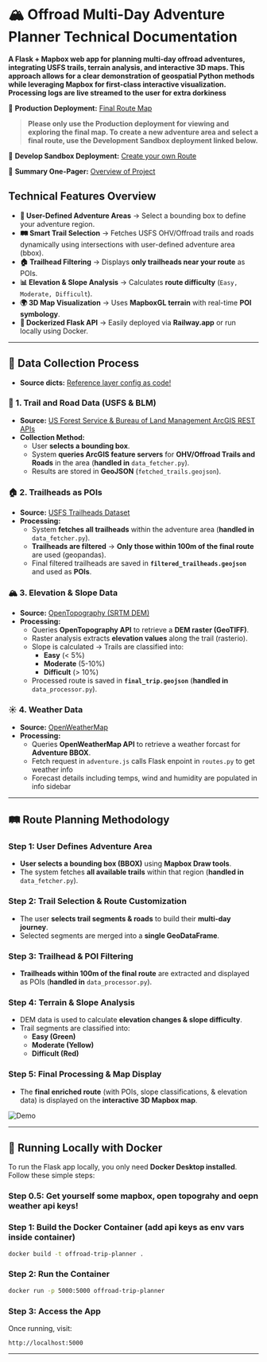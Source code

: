 # 🏔️ Offroad Multi-Day Adventure Planner Technical Documentation

**A Flask + Mapbox web app for planning multi-day offroad adventures, integrating USFS trails, terrain analysis, and interactive 3D maps. This approach allows for a clear demonstration of geospatial Python methods while leveraging Mapbox for first-class interactive visualization. Processing logs are live streamed to the user for extra dorkiness**

🔗 **Production Deployment:** [Final Route Map](https://offroad-trip-planner-production.up.railway.app/adventure)

> **Please only use the Production deployment for viewing and exploring the final map. To create a new adventure area and select a final route, use the Development Sandbox deployment linked below.**

🔗 **Develop Sandbox Deployment:** [Create your own Route](https://offroad-trip-planner-develop.up.railway.app/)

🔗 **Summary One-Pager:** [Overview of Project](https://smythgeospatial.com/wp-content/uploads/2025/02/OnX-Summary-One-Pager.pdf)

## **Technical Features Overview**

- **📍 User-Defined Adventure Areas** → Select a bounding box to define your adventure region.
- **🛤️ Smart Trail Selection** → Fetches USFS OHV/Offroad trails and roads dynamically using intersections with user-defined adventure area (bbox).
- **🏠 Trailhead Filtering** → Displays **only trailheads near your route** as POIs.
- **📊 Elevation & Slope Analysis** → Calculates **route difficulty** (`Easy, Moderate, Difficult`).
- **🌍 3D Map Visualization** → Uses **MapboxGL terrain** with real-time **POI symbology**.
- **🚀 Dockerized Flask API** → Easily deployed via **Railway.app** or run locally using Docker.

---

## **📡 Data Collection Process**

- **Source dicts:** [Reference layer config as code!](https://github.com/psmyth2/offroad-trip-planner/blob/main/app/reference_layers.py)

### **📍 1. Trail and Road Data (USFS & BLM)**

- **Source:** [US Forest Service & Bureau of Land Management ArcGIS REST APIs](https://data-usfs.hub.arcgis.com/)
- **Collection Method:**
  - User **selects a bounding box**.
  - System **queries ArcGIS feature servers** for **OHV/Offroad Trails and Roads** in the area (**handled in** `data_fetcher.py`).
  - Results are stored in **GeoJSON** (`fetched_trails.geojson`).

### **🏠 2. Trailheads as POIs**

- **Source:** [USFS Trailheads Dataset](https://data-usfs.hub.arcgis.com/)
- **Processing:**
  - System **fetches all trailheads** within the adventure area (**handled in** `data_fetcher.py`).
  - **Trailheads are filtered** → **Only those within 100m of the final route** are used (geopandas).
  - Final filtered trailheads are saved in **`filtered_trailheads.geojson`** and used as **POIs**.

### **🏔️ 3. Elevation & Slope Data**

- **Source:** [OpenTopography (SRTM DEM)](https://opentopography.org/developers)
- **Processing:**
  - Queries **OpenTopography API** to retrieve a **DEM raster (GeoTIFF)**.
  - Raster analysis extracts **elevation values** along the trail (rasterio).
  - Slope is calculated → Trails are classified into:
    - **Easy** (< 5%)
    - **Moderate** (5-10%)
    - **Difficult** (> 10%)
  - Processed route is saved in **`final_trip.geojson`** (**handled in** `data_processor.py`).

### **☀️ 4. Weather Data**

- **Source:** [OpenWeatherMap](https://openweathermap.org/api)
- **Processing:**
  - Queries **OpenWeatherMap API** to retrieve a weather forcast for **Adventure BBOX**.
  - Fetch request in `adventure.js` calls Flask enpoint in `routes.py` to get weather info
  - Forecast details including temps, wind and humidity are populated in info sidebar

---

## **🛤️ Route Planning Methodology**

### **Step 1: User Defines Adventure Area**

- **User selects a bounding box (BBOX)** using **Mapbox Draw tools**.
- The system fetches **all available trails** within that region (**handled in** `data_fetcher.py`).

### **Step 2: Trail Selection & Route Customization**

- The user **selects trail segments & roads** to build their **multi-day journey**.
- Selected segments are merged into a **single GeoDataFrame**.

### **Step 3: Trailhead & POI Filtering**

- **Trailheads within 100m of the final route** are extracted and displayed as POIs (**handled in** `data_processor.py`).

### **Step 4: Terrain & Slope Analysis**

- DEM data is used to calculate **elevation changes & slope difficulty**.
- Trail segments are classified into:
  - **Easy (Green)**
  - **Moderate (Yellow)**
  - **Difficult (Red)**

### **Step 5: Final Processing & Map Display**

- The **final enriched route** (with POIs, slope classifications, & elevation data) is displayed on the **interactive 3D Mapbox map**.

![Demo](https://media2.giphy.com/media/v1.Y2lkPTc5MGI3NjExeW9vMHh1dTBoY3ltdTUyeHpsZm1iMDRlZ3p4anV2dGdyNWo4MTY0MSZlcD12MV9pbnRlcm5hbF9naWZfYnlfaWQmY3Q9Zw/yHzwi587nszWApU3Gl/giphy.gif)

---

## **🚀 Running Locally with Docker**

To run the Flask app locally, you only need **Docker Desktop installed**. Follow these simple steps:

### **Step 0.5: Get yourself some mapbox, open topograhy and oepn weather api keys!**

### **Step 1: Build the Docker Container (add api keys as env vars inside container)**

```bash
docker build -t offroad-trip-planner .
```

### **Step 2: Run the Container**

```bash
docker run -p 5000:5000 offroad-trip-planner
```

### **Step 3: Access the App**

Once running, visit:

```
http://localhost:5000
```

---
